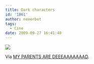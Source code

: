 ```yaml
---
title: Dark characters
id: '1861'
author: neverbot
tags:
  - Cine
date: 2009-09-27 16:41:48
---
```


[![](./QYYjdlWi7garv5f2gZU4CohQo1_500.jpg)](http://goddombotmon.tumblr.com/post/59710949)

Vía [MY PARENTS ARE DEEEAAAAAAAD](http://goddombotmon.tumblr.com/post/59710949).
